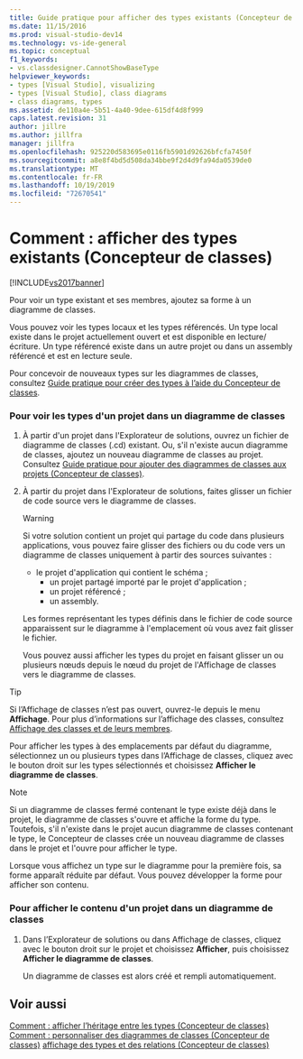 ```yaml
---
title: Guide pratique pour afficher des types existants (Concepteur de classes) | Microsoft Docs
ms.date: 11/15/2016
ms.prod: visual-studio-dev14
ms.technology: vs-ide-general
ms.topic: conceptual
f1_keywords:
- vs.classdesigner.CannotShowBaseType
helpviewer_keywords:
- types [Visual Studio], visualizing
- types [Visual Studio], class diagrams
- class diagrams, types
ms.assetid: de110a4e-5b51-4a40-9dee-615df4d8f999
caps.latest.revision: 31
author: jillre
ms.author: jillfra
manager: jillfra
ms.openlocfilehash: 925220d583695e0116fb5901d92626bfcfa7450f
ms.sourcegitcommit: a8e8f4bd5d508da34bbe9f2d4d9fa94da0539de0
ms.translationtype: MT
ms.contentlocale: fr-FR
ms.lasthandoff: 10/19/2019
ms.locfileid: "72670541"
---
```

# <a name="how-to-view-existing-types-class-designer"></a>Comment : afficher des types existants (Concepteur de classes)
[!INCLUDE[vs2017banner](../includes/vs2017banner.md)]

Pour voir un type existant et ses membres, ajoutez sa forme à un diagramme de classes.

 Vous pouvez voir les types locaux et les types référencés. Un type local existe dans le projet actuellement ouvert et est disponible en lecture/écriture. Un type référencé existe dans un autre projet ou dans un assembly référencé et est en lecture seule.

 Pour concevoir de nouveaux types sur les diagrammes de classes, consultez [Guide pratique pour créer des types à l’aide du Concepteur de classes](../ide/how-to-create-types-by-using-class-designer.md).

### <a name="to-see-types-in-a-project-on-a-class-diagram"></a>Pour voir les types d'un projet dans un diagramme de classes

1. À partir d'un projet dans l'Explorateur de solutions, ouvrez un fichier de diagramme de classes (.cd) existant. Ou, s'il n'existe aucun diagramme de classes, ajoutez un nouveau diagramme de classes au projet. Consultez [Guide pratique pour ajouter des diagrammes de classes aux projets (Concepteur de classes)](../ide/how-to-add-class-diagrams-to-projects-class-designer.md).

2. À partir du projet dans l'Explorateur de solutions, faites glisser un fichier de code source vers le diagramme de classes.

   > [!WARNING]
   > Si votre solution contient un projet qui partage du code dans plusieurs applications, vous pouvez faire glisser des fichiers ou du code vers un diagramme de classes uniquement à partir des sources suivantes :
   >
   > - le projet d'application qui contient le schéma ;
   >   - un projet partagé importé par le projet d'application ;
   >   - un projet référencé ;
   >   - un assembly.

    Les formes représentant les types définis dans le fichier de code source apparaissent sur le diagramme à l'emplacement où vous avez fait glisser le fichier.

   Vous pouvez aussi afficher les types du projet en faisant glisser un ou plusieurs nœuds depuis le nœud du projet de l'Affichage de classes vers le diagramme de classes.

> [!TIP]
> Si l’Affichage de classes n’est pas ouvert, ouvrez-le depuis le menu **Affichage**. Pour plus d’informations sur l’affichage des classes, consultez [Affichage des classes et de leurs membres](https://msdn.microsoft.com/71e9e8f3-261a-4e0c-87bf-5ec48b8bf333).

 Pour afficher les types à des emplacements par défaut du diagramme, sélectionnez un ou plusieurs types dans l’Affichage de classes, cliquez avec le bouton droit sur les types sélectionnés et choisissez **Afficher le diagramme de classes**.

> [!NOTE]
> Si un diagramme de classes fermé contenant le type existe déjà dans le projet, le diagramme de classes s'ouvre et affiche la forme du type. Toutefois, s'il n'existe dans le projet aucun diagramme de classes contenant le type, le Concepteur de classes crée un nouveau diagramme de classes dans le projet et l'ouvre pour afficher le type.

 Lorsque vous affichez un type sur le diagramme pour la première fois, sa forme apparaît réduite par défaut. Vous pouvez développer la forme pour afficher son contenu.

### <a name="to-display-the-contents-of-a-project-in-a-class-diagram"></a>Pour afficher le contenu d'un projet dans un diagramme de classes

1. Dans l’Explorateur de solutions ou dans Affichage de classes, cliquez avec le bouton droit sur le projet et choisissez **Afficher**, puis choisissez **Afficher le diagramme de classes**.

     Un diagramme de classes est alors créé et rempli automatiquement.

## <a name="see-also"></a>Voir aussi
 [Comment : afficher l’héritage entre les types (Concepteur de classes)](../ide/how-to-view-inheritance-between-types-class-designer.md) [Comment : personnaliser des diagrammes de classes (Concepteur de classes)](../ide/how-to-customize-class-diagrams-class-designer.md) [affichage des types et des relations (Concepteur de classes)](../ide/viewing-types-and-relationships-class-designer.md)
